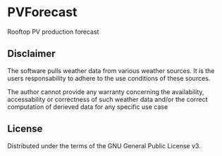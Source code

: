 # PVForecast
 Rooftop PV production forecast
 
## Disclaimer
The software pulls weather data from various weather sources. It is the users responsability to adhere to the use conditions of these sources. 

The author cannot provide any warranty concerning the availability, accessability or correctness of such weather data and/or the correct computation of derieved data for any specific use case


## License
Distributed under the terms of the GNU General Public License v3.
